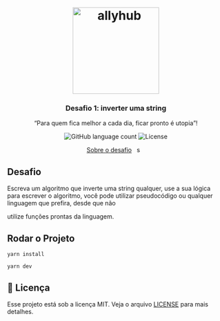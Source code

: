 <h1 align="center">
    <img alt="allyhub" src="https://allyhub.co/images/Logo.png" width="200px" />
</h1>

<h3 align="center">
  Desafio 1: inverter uma string
</h3>

<p align="center">“Para quem fica melhor a cada dia, ficar pronto é utopia”!</blockquote>

<p align="center">
  <img alt="GitHub language count" src="https://img.shields.io/github/languages/count/lucas-eduardo/ignite-node-challenge01?color=%2304D361">
    

  <img alt="License" src="https://img.shields.io/badge/license-MIT-%2304D361">
</p>

<p align="center">
  <a href="#Desafio">Sobre o desafio</a>&nbsp;&nbsp;&nbsp;s&nbsp;&nbsp;&nbsp;
 
</p>

## Desafio

Escreva um algoritmo que inverte uma string qualquer, use a sua lógica para escrever o
algoritmo, você pode utilizar pseudocódigo ou qualquer linguagem que prefira, desde que não

utilize funções prontas da linguagem.



## Rodar o Projeto

`yarn install`

`yarn dev`


## :memo: Licença

Esse projeto está sob a licença MIT. Veja o arquivo [LICENSE](LICENSE.md) para mais detalhes.